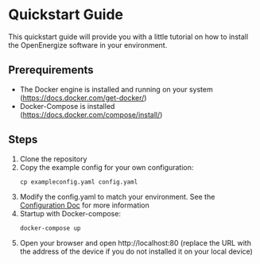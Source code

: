 # Quickstart Guide

This quickstart guide will provide you with a little tutorial on how to install
the OpenEnergize software in your environment.

## Prerequirements

- The Docker engine is installed and running on your system (https://docs.docker.com/get-docker/)
- Docker-Compose is installed (https://docs.docker.com/compose/install/)

## Steps

1. Clone the repository
1. Copy the example config for your own configuration:
   ```
   cp exampleconfig.yaml config.yaml
   ```
1. Modify the config.yaml to match your environment. See the [Configuration Doc](Configuration.md)
   for more information
1. Startup with Docker-compose:
   ```
   docker-compose up
   ```
1. Open your browser and open http://localhost:80 (replace the URL with the address
   of the device if you do not installed it on your local device)
